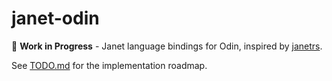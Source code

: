 # janet-odin

🚧 **Work in Progress** - Janet language bindings for Odin, inspired by [janetrs](https://github.com/GrayJack/janetrs).

See [TODO.md](TODO.md) for the implementation roadmap.
